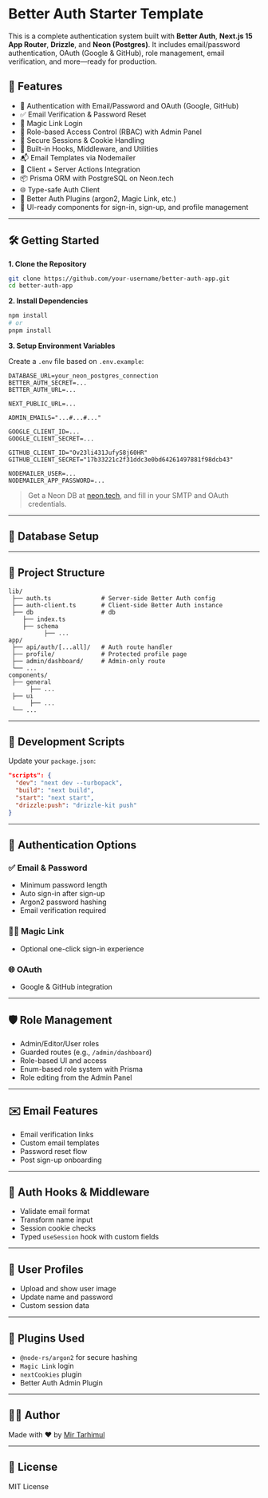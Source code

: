# Better Auth Starter Template

This is a complete authentication system built with **Better Auth**, **Next.js 15 App Router**, **Drizzle**, and **Neon (Postgres)**. It includes email/password authentication, OAuth (Google & GitHub), role management, email verification, and more—ready for production.

## 🚀 Features

- 🔐 Authentication with Email/Password and OAuth (Google, GitHub)
- ✅ Email Verification & Password Reset
- 🔁 Magic Link Login
- 👥 Role-based Access Control (RBAC) with Admin Panel
- 🍪 Secure Sessions & Cookie Handling
- 🧰 Built-in Hooks, Middleware, and Utilities
- 📬 Email Templates via Nodemailer
- 🔄 Client + Server Actions Integration
- 📦 Prisma ORM with PostgreSQL on Neon.tech
- 🌐 Type-safe Auth Client
- 🧪 Better Auth Plugins (argon2, Magic Link, etc.)
- 🎨 UI-ready components for sign-in, sign-up, and profile management

---

## 🛠️ Getting Started

<b>1. Clone the Repository</b>

```bash
git clone https://github.com/your-username/better-auth-app.git
cd better-auth-app
```

<b>2. Install Dependencies</b>

```bash
npm install
# or
pnpm install
```

<b>3. Setup Environment Variables</b>

Create a `.env` file based on `.env.example`:

```env
DATABASE_URL=your_neon_postgres_connection
BETTER_AUTH_SECRET=...
BETTER_AUTH_URL=...

NEXT_PUBLIC_URL=...

ADMIN_EMAILS="...#...#..."

GOOGLE_CLIENT_ID=...
GOOGLE_CLIENT_SECRET=...

GITHUB_CLIENT_ID="Ov23li431JufyS8j60HR"
GITHUB_CLIENT_SECRET="17b33221c2f31ddc3e0bd64261497881f98dcb43"

NODEMAILER_USER=...
NODEMAILER_APP_PASSWORD=...
```

> Get a Neon DB at [neon.tech](https://neon.tech), and fill in your SMTP and OAuth credentials.

---

## 🧱 Database Setup

---

## 🧠 Project Structure

```
lib/
 ├── auth.ts              # Server-side Better Auth config
 ├── auth-client.ts       # Client-side Better Auth instance
 ├── db                   # db
    ├── index.ts
    ├── schema
          ├── ...
app/
 ├── api/auth/[...all]/   # Auth route handler
 ├── profile/             # Protected profile page
 ├── admin/dashboard/     # Admin-only route
 └── ...
components/
 ├── general
      ├── ...
 ├── ui
      ├── ...
 └── ...
```

---

## 🧪 Development Scripts

Update your `package.json`:

```json
"scripts": {
  "dev": "next dev --turbopack",
  "build": "next build",
  "start": "next start",
  "drizzle:push": "drizzle-kit push"
}
```

---

## 🔑 Authentication Options

### ✅ Email & Password
- Minimum password length
- Auto sign-in after sign-up
- Argon2 password hashing
- Email verification required

### 🧙‍♂️ Magic Link
- Optional one-click sign-in experience

### 🌐 OAuth
- Google & GitHub integration

---

## 🛡️ Role Management

- Admin/Editor/User roles
- Guarded routes (e.g., `/admin/dashboard`)
- Role-based UI and access
- Enum-based role system with Prisma
- Role editing from the Admin Panel

---

## ✉️ Email Features

- Email verification links
- Custom email templates
- Password reset flow
- Post sign-up onboarding

---

## 🔄 Auth Hooks & Middleware

- Validate email format
- Transform name input
- Session cookie checks
- Typed `useSession` hook with custom fields

---

## 📸 User Profiles

- Upload and show user image
- Update name and password
- Custom session data

---

## 🔌 Plugins Used

- `@node-rs/argon2` for secure hashing
- `Magic Link` login
- `nextCookies` plugin
- Better Auth Admin Plugin

---

## 🧑‍💻 Author

Made with ❤️ by [Mir Tarhimul](https://github.com/mmtq)

---

## 📄 License

MIT License
